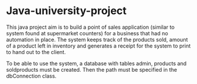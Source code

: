 # Java-university-project
This java project aim is to build a point of sales application (similar to system found at supermarket counters) for a business that had no automation in place.
The system keeps track of the products sold, amount of a product left in inventory and generates a receipt for the system to print to hand out to the client.

To be able to use the system, a database with tables admin, products and soldproducts must be created. Then the path must be specified in the dbConnection class.
